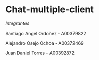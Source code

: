 # Chat-multiple-client

*Integrantes*

Santiago Angel Ordoñez - A00379822

Alejandro Osejo Ochoa - A00372469

Juan Daniel Torres - A00392872
